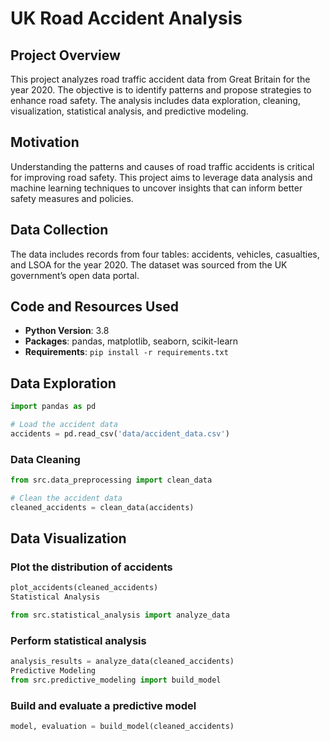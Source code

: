 # UK Road Accident Analysis

## Project Overview
This project analyzes road traffic accident data from Great Britain for the year 2020. The objective is to identify patterns and propose strategies to enhance road safety. The analysis includes data exploration, cleaning, visualization, statistical analysis, and predictive modeling.

## Motivation
Understanding the patterns and causes of road traffic accidents is critical for improving road safety. This project aims to leverage data analysis and machine learning techniques to uncover insights that can inform better safety measures and policies.

## Data Collection
The data includes records from four tables: accidents, vehicles, casualties, and LSOA for the year 2020. The dataset was sourced from the UK government’s open data portal.

## Code and Resources Used
- **Python Version**: 3.8
- **Packages**: pandas, matplotlib, seaborn, scikit-learn
- **Requirements**: `pip install -r requirements.txt`

## Data Exploration
```python
import pandas as pd

# Load the accident data
accidents = pd.read_csv('data/accident_data.csv')
```
### Data Cleaning
```python
from src.data_preprocessing import clean_data

# Clean the accident data
cleaned_accidents = clean_data(accidents)

```
## Data Visualization


### Plot the distribution of accidents
```python
plot_accidents(cleaned_accidents)
Statistical Analysis

from src.statistical_analysis import analyze_data
```
### Perform statistical analysis
```python
analysis_results = analyze_data(cleaned_accidents)
Predictive Modeling
from src.predictive_modeling import build_model

```
### Build and evaluate a predictive model
```python
model, evaluation = build_model(cleaned_accidents)
```
